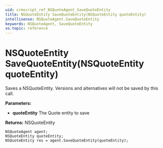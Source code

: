 ```yaml
---
uid: crmscript_ref_NSQuoteAgent_SaveQuoteEntity
title: NSQuoteEntity SaveQuoteEntity(NSQuoteEntity quoteEntity)
intellisense: NSQuoteAgent.SaveQuoteEntity
keywords: NSQuoteAgent, SaveQuoteEntity
so.topic: reference
---
```


# NSQuoteEntity SaveQuoteEntity(NSQuoteEntity quoteEntity)

Saves a NSQuoteEntity. Versions and alternatives will not be saved by this call.

**Parameters:**
 - **quoteEntity** The Quote entity to save

**Returns:** NSQuoteEntity

```crmscript
NSQuoteAgent agent;
NSQuoteEntity quoteEntity;
NSQuoteEntity res = agent.SaveQuoteEntity(quoteEntity);
```

